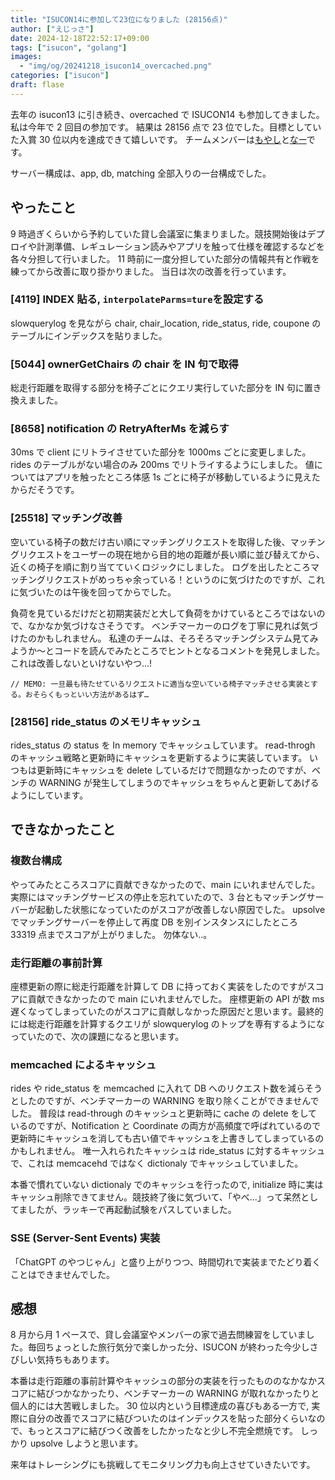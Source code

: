 ```yaml
---
title: "ISUCON14に参加して23位になりました (28156点)"
author: ["えじっさ"]
date: 2024-12-18T22:52:17+09:00
tags: ["isucon", "golang"]
images:
  - "img/og/20241218_isucon14_overcached.png"
categories: ["isucon"]
draft: flase
---
```


去年の isucon13 に引き続き、overcached で ISUCON14 も参加してきました。私は今年で 2 回目の参加です。
結果は 28156 点で 23 位でした。目標としていた入賞 30 位以内を達成できて嬉しいです。
チームメンバーは[もやし](https://x.com/mybiboroku)と[なー](https://github.com/nathan-fall)です。

サーバー構成は、app, db, matching 全部入りの一台構成でした。

## やったこと

9 時過ぎくらいから予約していた貸し会議室に集まりました。競技開始後はデプロイや計測準備、レギュレーション読みやアプリを触って仕様を確認するなどを各々分担して行いました。 11 時前に一度分担していた部分の情報共有と作戦を練ってから改善に取り掛かりました。
当日は次の改善を行っています。

### [4119] INDEX 貼る, `interpolateParms=ture`を設定する

slowquerylog を見ながら chair, chair_location, ride_status, ride, coupone のテーブルにインデックスを貼りました。

### [5044] ownerGetChairs の chair を IN 句で取得

総走行距離を取得する部分を椅子ごとにクエリ実行していた部分を IN 句に置き換えました。

### [8658] notification の RetryAfterMs を減らす

30ms で client にリトライさせていた部分を 1000ms ごとに変更しました。rides のテーブルがない場合のみ 200ms でリトライするようにしました。
値についてはアプリを触ったところ体感 1s ごとに椅子が移動しているように見えたからだそうです。

### [25518] マッチング改善

空いている椅子の数だけ古い順にマッチングリクエストを取得した後、マッチングリクエストをユーザーの現在地から目的地の距離が長い順に並び替えてから、近くの椅子を順に割り当てていくロジックにしました。
ログを出したところマッチングリクエストがめっちゃ余っている！というのに気づけたのですが、これに気づいたのは午後を回ってからでした。

負荷を見ているだけだと初期実装だと大して負荷をかけているところではないので、なかなか気づけなさそうです。
ベンチマーカーのログを丁寧に見れば気づけたのかもしれません。
私達のチームは、そろそろマッチングシステム見てみようか〜とコードを読んでみたところでヒントとなるコメントを発見しました。
これは改善しないといけないやつ...!

```
// MEMO: 一旦最も待たせているリクエストに適当な空いている椅子マッチさせる実装とする。おそらくもっといい方法があるはず…
```

### [28156] ride_status のメモリキャッシュ

rides_status の status を In memory でキャッシュしています。
read-throgh のキャッシュ戦略と更新時にキャッシュを更新するように実装しています。
いつもは更新時にキャッシュを delete しているだけで問題なかったのですが、ベンチの WARNING が発生してしまうのでキャッシュをちゃんと更新してあげるようにしています。

## できなかったこと

### 複数台構成

やってみたところスコアに貢献できなかったので、main にいれませんでした。
実際にはマッチングサービスの停止を忘れていたので、3 台ともマッチングサーバーが起動した状態になっていたのがスコアが改善しない原因でした。
upsolve でマッチングサーバーを停止して再度 DB を別インスタンスにしたところ 33319 点までスコアが上がりました。
勿体ない..。

### 走行距離の事前計算

座標更新の際に総走行距離を計算して DB に持っておく実装をしたのですがスコアに貢献できなかったので main にいれませんでした。
座標更新の API が数 ms 遅くなってしまっていたのがスコアに貢献しなかった原因だと思います。最終的には総走行距離を計算するクエリが slowquerylog のトップを専有するようになっていたので、次の課題になると思います。

### memcached によるキャッシュ

rides や ride_status を memcached に入れて DB へのリクエスト数を減らそうとしたのですが、ベンチマーカーの WARNING を取り除くことができませんでした。
普段は read-through のキャッシュと更新時に cache の delete をしているのですが、Notification と Coordinate の両方が高頻度で呼ばれているので更新時にキャッシュを消しても古い値でキャッシュを上書きしてしまっているのかもしれません。
唯一入れられたキャッシュは ride_status に対するキャッシュで、これは memcacehd ではなく dictionaly でキャッシュしていました。

本番で慣れていない dictionaly でのキャッシュを行ったので, initialize 時に実はキャッシュ削除できてません。競技終了後に気づいて、「やべ...」って呆然としてましたが、ラッキーで再起動試験をパスしていました。

### SSE (Server-Sent Events) 実装

「ChatGPT のやつじゃん」と盛り上がりつつ、時間切れで実装までたどり着くことはできませんでした。

## 感想

8 月から月 1 ペースで、貸し会議室やメンバーの家で過去問練習をしていました。毎回ちょっとした旅行気分で楽しかった分、ISUCON が終わった今少しさびしい気持ちもあります。

本番は走行距離の事前計算やキャッシュの部分の実装を行ったもののなかなかスコアに結びつかなかったり、ベンチマーカーの WARNING が取れなかったりと個人的には大苦戦しました。
30 位以内という目標達成の喜びもある一方で, 実際に自分の改善でスコアに結びついたのはインデックスを貼った部分くらいなので、もっとスコアに結びつく改善をしたかったなと少し不完全燃焼です。
しっかり upsolve しようと思います。

来年はトレーシングにも挑戦してモニタリング力も向上させていきたいです。
